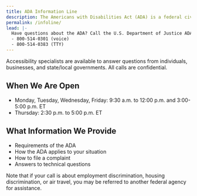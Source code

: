 ```yaml
---
title: ADA Information Line
description: The Americans with Disabilities Act (ADA) is a federal civil rights law that prohibits discrimination against people with disabilities in everyday activities. The ADA prohibits discrimination on the basis of disability just as other civil rights laws prohibit discrimination on the basis of race, color, sex, national origin, age, and religion. The ADA is broken up into five different sections, which are called titles. Different titles set out the requirements for different kinds of organizations.
permalink: /infoline/
lead: |-
  Have questions about the ADA? Call the U.S. Department of Justice ADA Information Line
  - 800-514-0301 (voice)
  - 800-514-0383 (TTY)
---
```


Accessibility specialists are available to answer questions from individuals,
businesses, and state/local governments. All calls are confidential.  

## When We Are Open  

- Monday, Tuesday, Wednesday, Friday: 9:30 a.m. to 12:00 p.m. and 3:00-5:00 p.m. ET  
- Thursday: 2:30 p.m. to 5:00 p.m. ET  

## What Information We Provide  
- Requirements of the ADA
- How the ADA applies to your situation
- How to file a complaint
- Answers to technical questions  

Note that if your call is about employment discrimination, housing discrimination, or air travel, you may be referred to another federal agency for assistance.
